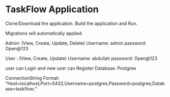 # TaskFlow Application

Clone/Download the application.
Build the application and Run.

Migrations will automatically applied. 

Admin: (View, Create, Update, Delete)
Username: admin
password: Open@123

User : (View, Create, Update)
Username: abdullah
password: Open@123

user can Login and
new user can Register
Database: Postgree

ConnectionString Format: 
"Host=localhost;Port=5432;Username=postgres;Password=postgres;Database=taskflow;"
